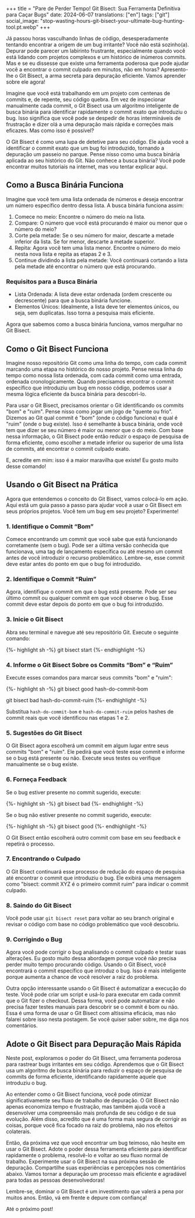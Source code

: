 +++
title = "Pare de Perder Tempo! Git Bisect: Sua Ferramenta Definitiva para Caçar Bugs"
date:   2024-06-07
translations: ["en"]
tags: ["git"]
social_image: "stop-wasting-hours-git-bisect-your-ultimate-bug-hunting-tool.pt.webp"
+++

<p class="intro"><span class="dropcap">J</span>á passou horas vasculhando linhas de código, desesperadamente tentando encontrar a origem de um bug irritante? Você não está sozinho(a). Depurar pode parecer um labirinto frustrante, especialmente quando você está lidando com projetos complexos e um histórico de inúmeros commits. Mas e se eu dissesse que existe uma ferramenta poderosa que pode ajudar você a encontrar o commit culpado em minutos, não em horas? Apresento-lhe o Git Bisect, a arma secreta para depuração eficiente. Vamos aprender sobre ele agora!</p>

Imagine que você está trabalhando em um projeto com centenas de commits e, de repente, seu código quebra. Em vez de inspecionar manualmente cada commit, o Git Bisect usa um algoritmo inteligente de busca binária para identificar rapidamente o commit exato que introduziu o bug. Isso significa que você pode se despedir de horas intermináveis de frustração e dizer olá a uma depuração mais rápida e correções mais eficazes. Mas como isso é possível?

O Git Bisect é como uma lupa de detetive para seu código. Ele ajuda você a identificar o commit exato que um bug foi introduzido, tornando a depuração um passeio no parque. Pense nisso como uma busca binária aplicada ao seu histórico do Git. Não conhece a busca binária? Você pode encontrar muitos tutoriais na internet, mas vou tentar explicar aqui.

## Como a Busca Binária Funciona

Imagine que você tem uma lista ordenada de números e deseja encontrar um número específico dentro dessa lista. A busca binária funciona assim:

1. Comece no meio: Encontre o número do meio na lista.
1. Compare: O número que você está procurando é maior ou menor que o número do meio?
1. Corte pela metade: Se o seu número for maior, descarte a metade inferior da lista. Se for menor, descarte a metade superior.
1. Repita: Agora você tem uma lista menor. Encontre o número do meio nesta nova lista e repita as etapas 2 e 3.
1. Continue dividindo a lista pela metade: Você continuará cortando a lista pela metade até encontrar o número que está procurando.

### Requisitos para a Busca Binária

- Lista Ordenada: A lista deve estar ordenada (ordem crescente ou decrescente) para que a busca binária funcione.
- Elementos Únicos: Idealmente, a lista deve ter elementos únicos, ou seja, sem duplicatas. Isso torna a pesquisa mais eficiente.

Agora que sabemos como a busca binária funciona, vamos mergulhar no Git Bisect.

## Como o Git Bisect Funciona

Imagine nosso repositório Git como uma linha do tempo, com cada commit marcando uma etapa no histórico do nosso projeto. Pense nessa linha do tempo como nossa lista ordenada, com cada commit como uma entrada, ordenada cronologicamente. Quando precisamos encontrar o commit específico que introduziu um bug em nosso código, podemos usar a mesma lógica eficiente da busca binária para descobri-lo.

Para usar o Git Bisect, precisamos orientar o Git identificando os commits "bom" e "ruim". Pense nisso como jogar um jogo de "quente ou frio". Dizemos ao Git qual commit é "bom" (onde o código funciona) e qual é "ruim" (onde o bug existe). Isso é semelhante à busca binária, onde você tem que dizer se seu número é maior ou menor que o do meio. Com base nessa informação, o Git Bisect pode então reduzir o espaço de pesquisa de forma eficiente, como escolher a metade inferior ou superior de uma lista de commits, até encontrar o commit culpado exato.

E, acredite em mim: isso é a maior maravilha que existe! Eu gosto muito desse comando!

## Usando o Git Bisect na Prática

Agora que entendemos o conceito do Git Bisect, vamos colocá-lo em ação. Aqui está um guia passo a passo para ajudar você a usar o Git Bisect em seus próprios projetos. Você tem um bug em seu projeto? Experimente!

### 1. Identifique o Commit “Bom”

Comece encontrando um commit que você sabe que está funcionando corretamente (sem o bug). Pode ser a última versão conhecida que funcionava, uma tag de lançamento específica ou até mesmo um commit antes de você introduzir o recurso problemático. Lembre-se, esse commit deve estar antes do ponto em que o bug foi introduzido.

### 2. Identifique o Commit “Ruim”

Agora, identifique o commit em que o bug está presente. Pode ser seu último commit ou qualquer commit em que você observe o bug. Esse commit deve estar depois do ponto em que o bug foi introduzido.

### 3. Inicie o Git Bisect

Abra seu terminal e navegue até seu repositório Git. Execute o seguinte comando:

{%- highlight sh -%}
git bisect start
{%- endhighlight -%}

### 4. Informe o Git Bisect Sobre os Commits “Bom” e “Ruim”

Execute esses comandos para marcar seus commits "bom" e "ruim":

{%- highlight sh -%}
git bisect good hash-do-commit-bom

git bisect bad hash-do-commit-ruim
{%- endhighlight -%}

Substitua `hash-do-commit-bom` e `hash-do-commit-ruim` pelos hashes de commit reais que você identificou nas etapas 1 e 2.

### 5. Sugestões do Git Bisect

O Git Bisect agora escolherá um commit em algum lugar entre seus commits "bom" e "ruim". Ele pedirá que você teste esse commit e informe se o bug está presente ou não. Execute seus testes ou verifique manualmente se o bug existe.

### 6. Forneça Feedback

Se o bug estiver presente no commit sugerido, execute:

{%- highlight sh -%}
git bisect bad
{%- endhighlight -%}

Se o bug não estiver presente no commit sugerido, execute:

{%- highlight sh -%}
git bisect good
{%- endhighlight -%}

O Git Bisect então escolherá outro commit com base em seu feedback e repetirá o processo.

### 7. Encontrando o Culpado

O Git Bisect continuará esse processo de redução do espaço de pesquisa até encontrar o commit que introduziu o bug. Ele exibirá uma mensagem como "bisect: commit XYZ é o primeiro commit ruim" para indicar o commit culpado.

### 8. Saindo do Git Bisect

Você pode usar `git bisect reset` para voltar ao seu branch original e revisar o código com base no código problemático que você descobriu.

### 9. Corrigindo o Bug

Agora você pode corrigir o bug analisando o commit culpado e testar suas alterações. Eu gosto muito dessa abordagem porque você não precisa perder muito tempo procurando código. Usando o Git Bisect, você encontrará o commit específico que introduz o bug. Isso é mais inteligente porque aumenta a chance de você resolver a raiz do problema.

Outra opção interessante usando o Git Bisect é automatizar a execução do teste. Você pode criar um script e usá-lo para executar em cada commit que o Git fizer o checkout. Dessa forma, você pode automatizar e não precisa fazer testes manuais para descobrir se o commit é bom ou não. Essa é uma forma de usar o Git Bisect com altíssima eficácia, mas não falarei sobre isso nesta postagem. Se você quiser saber sobre, me diga nos comentários.

## Adote o Git Bisect para Depuração Mais Rápida

Neste post, exploramos o poder do Git Bisect, uma ferramenta poderosa para rastrear bugs irritantes em seu código. Aprendemos que o Git Bisect usa um algoritmo de busca binária para reduzir o espaço de pesquisa de commits de forma eficiente, identificando rapidamente aquele que introduziu o bug.

Ao entender como o Git Bisect funciona, você pode otimizar significativamente seu fluxo de trabalho de depuração. O Git Bisect não apenas economiza tempo e frustração, mas também ajuda você a desenvolver uma compreensão mais profunda de seu código e de sua evolução. Além disso, acredito que é uma forma mais segura de corrigir as coisas, porque você fica focado na raiz do problema, não nos efeitos colaterais.

Então, da próxima vez que você encontrar um bug teimoso, não hesite em usar o Git Bisect. Adote o poder dessa ferramenta eficiente para identificar rapidamente o problema, resolvê-lo e voltar ao seu fluxo normal de trabalho. Experimente usar o Git Bisect na sua próxima sessão de depuração. Compartilhe suas experiências e percepções nos comentários abaixo. Vamos tornar a depuração um processo mais eficiente e agradável para todas as pessoas desenvolvedoras!

Lembre-se, dominar o Git Bisect é um investimento que valerá a pena por muitos anos. Então, vá em frente e depure com confiança!

Até o próximo post!